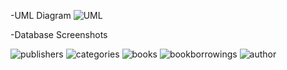 -UML Diagram
![UML](https://github.com/Snmzgrkn/Patika/assets/56911478/b64ea585-f2f9-4402-acfb-5d8923182fe9)

-Database Screenshots

![publishers](https://github.com/Snmzgrkn/Patika/assets/56911478/1978232e-5460-4009-9594-2b2f91c7393b)
![categories](https://github.com/Snmzgrkn/Patika/assets/56911478/e054a708-a964-4cd1-bb1b-60d7628cd0ed)
![books](https://github.com/Snmzgrkn/Patika/assets/56911478/e29ce845-739f-4599-a9ce-545e7e9003c2)
![bookborrowings](https://github.com/Snmzgrkn/Patika/assets/56911478/2aa006c4-1082-4e81-817d-012844f06b86)
![author](https://github.com/Snmzgrkn/Patika/assets/56911478/8c7e4d31-0e4e-4af1-91d1-f8cf13875763)
